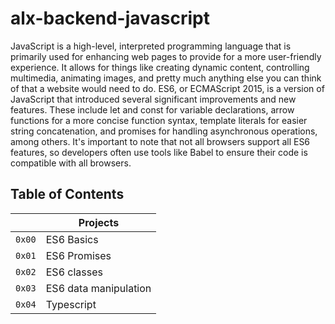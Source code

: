 # alx-backend-javascript

JavaScript is a high-level, interpreted programming language that is primarily used for enhancing web pages to provide for a more user-friendly experience. It allows for things like creating dynamic content, controlling multimedia, animating images, and pretty much anything else you can think of that a website would need to do.
ES6, or ECMAScript 2015, is a version of JavaScript that introduced several significant improvements and new features. These include let and const for variable declarations, arrow functions for a more concise function syntax, template literals for easier string concatenation, and promises for handling asynchronous operations, among others. It's important to note that not all browsers support all ES6 features, so developers often use tools like Babel to ensure their code is compatible with all browsers.

## Table of Contents 

|                |Projects               
|----------------|-------------------------------|
|`0x00`   |ES6 Basics|
|`0x01`   |ES6 Promises|
|`0x02`   |ES6 classes|
|`0x03`   |ES6 data manipulation|
|`0x04`   |Typescript|
